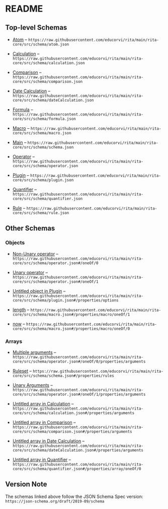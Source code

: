 # README

## Top-level Schemas

*   [Atom](./atom.md "Describes an atom") – `https://raw.githubusercontent.com/educorvi/rita/main/rita-core/src/schema/atom.json`

*   [Calculation](./calculation.md "Calculates a result") – `https://raw.githubusercontent.com/educorvi/rita/main/rita-core/src/schema/calculation.json`

*   [Comparison](./comparison.md "Compare strings, dates or numbers with each other") – `https://raw.githubusercontent.com/educorvi/rita/main/rita-core/src/schema/comparison.json`

*   [Date Calculation](./datecalculation.md "Calculations involving dates") – `https://raw.githubusercontent.com/educorvi/rita/main/rita-core/src/schema/dateCalculation.json`

*   [Formula](./formula.md) – `https://raw.githubusercontent.com/educorvi/rita/main/rita-core/src/schema/formula.json`

*   [Macro](./macro.md "Describes macros") – `https://raw.githubusercontent.com/educorvi/rita/main/rita-core/src/schema/macro.json`

*   [Main](./schema.md "The entrypoint of the Rita schema") – `https://raw.githubusercontent.com/educorvi/rita/main/rita-core/src/schema/schema.json`

*   [Operator](./operator.md) – `https://raw.githubusercontent.com/educorvi/rita/main/rita-core/src/schema/operator.json`

*   [Plugin](./plugin.md "Describes an plugin") – `https://raw.githubusercontent.com/educorvi/rita/main/rita-core/src/schema/plugin.json`

*   [Quantifier](./quantifier.md "Quantifiers that can be used to evaluate rules on arrays in Data") – `https://raw.githubusercontent.com/educorvi/rita/main/rita-core/src/schema/quantifier.json`

*   [Rule](./rule.md) – `https://raw.githubusercontent.com/educorvi/rita/main/rita-core/src/schema/rule.json`

## Other Schemas

### Objects

*   [Non-Unary operator](./operator-oneof-non-unary-operator.md "Requires at least two arguments") – `https://raw.githubusercontent.com/educorvi/rita/main/rita-core/src/schema/operator.json#/oneOf/0`

*   [Unary operator](./operator-oneof-unary-operator.md "Requires exactly on parameter") – `https://raw.githubusercontent.com/educorvi/rita/main/rita-core/src/schema/operator.json#/oneOf/1`

*   [Untitled object in Plugin](./plugin-properties-options.md "The plugins options") – `https://raw.githubusercontent.com/educorvi/rita/main/rita-core/src/schema/plugin.json#/properties/options`

*   [length](./macro-properties-macro-oneof-length.md "Returns the length of an array") – `https://raw.githubusercontent.com/educorvi/rita/main/rita-core/src/schema/macro.json#/properties/macro/oneOf/1`

*   [now](./macro-properties-macro-oneof-now.md "Returns the current time") – `https://raw.githubusercontent.com/educorvi/rita/main/rita-core/src/schema/macro.json#/properties/macro/oneOf/0`

### Arrays

*   [Multiple arguments](./operator-oneof-non-unary-operator-properties-multiple-arguments.md) – `https://raw.githubusercontent.com/educorvi/rita/main/rita-core/src/schema/operator.json#/oneOf/0/properties/arguments`

*   [Ruleset](./schema-properties-ruleset.md "Array of all rules in this ruleset") – `https://raw.githubusercontent.com/educorvi/rita/main/rita-core/src/schema/schema.json#/properties/rules`

*   [Unary Arguments](./operator-oneof-unary-operator-properties-unary-arguments.md) – `https://raw.githubusercontent.com/educorvi/rita/main/rita-core/src/schema/operator.json#/oneOf/1/properties/arguments`

*   [Untitled array in Calculation](./calculation-properties-arguments.md) – `https://raw.githubusercontent.com/educorvi/rita/main/rita-core/src/schema/calculation.json#/properties/arguments`

*   [Untitled array in Comparison](./comparison-properties-arguments.md) – `https://raw.githubusercontent.com/educorvi/rita/main/rita-core/src/schema/comparison.json#/properties/arguments`

*   [Untitled array in Date Calculation](./datecalculation-properties-arguments.md) – `https://raw.githubusercontent.com/educorvi/rita/main/rita-core/src/schema/dateCalculation.json#/properties/arguments`

*   [Untitled array in Quantifier](./quantifier-properties-data-array-oneof-0.md) – `https://raw.githubusercontent.com/educorvi/rita/main/rita-core/src/schema/quantifier.json#/properties/array/oneOf/0`

## Version Note

The schemas linked above follow the JSON Schema Spec version: `https://json-schema.org/draft/2019-09/schema`
